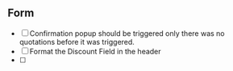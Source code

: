 ## Form
- [ ] Confirmation popup should be triggered only there was no quotations before it was triggered.
- [ ] Format the Discount Field in the header
- [ ] 